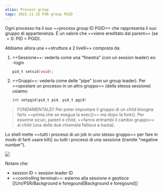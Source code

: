 ```yaml
---
alias: Process group
tags: 2022-11-15 PSR group PGID
---
```


Ogni processo ha il suo ==process group ID PGID== che rappresenta il suo gruppo di appartenenza. È un valore che ==viene ereditato dal parent== (se $=0$: PID = PGID).

Abbiamo allora una ==struttura a 2 livelli== composta da:
1. ==Sessione==: vederla come una "finestra" (con un session leader) es: -login

	```c
	pid_t setsid(void);
	```
1. ==Gruppi==: vederla come delle "pipe" (con un group leader).
	Per ==spostare un processo in un altro gruppo== (della stessa sessione) usiamo:

	```c
	int setpgid(pid_t pid, pid_t pgid)
	```

> FONDAMENTALE!! Per poter impostare il gruppo di un child bisogna farlo ==prima che se esegua la exec()== ma dopo la fork(). Per esserne sicuri, parent e child, ==fanno entrambi il cambio gruppo== al child (una delle due chiamate fallisce e basta).

Lo shell mette ==tutti i processi di un job in uno stesso gruppo== per fare in modo di farti usare kill() su tutti i processi di una sessione (tramite "negative number").

![](Uni/PSR/img/sesgroup.jpeg)

Notare che:
- session ID = session leader ID
- ==controlling terminal==: esterno alla sessione e gestisce [[Uni/PSR/Background e foregound|Background e foregound]]